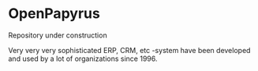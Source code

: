 # OpenPapyrus
Repository under construction

Very very very sophisticated ERP, CRM, etc -system have been developed and used by a lot of organizations since 1996.
